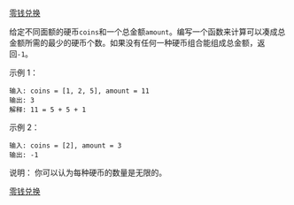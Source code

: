 [零钱兑换](https://leetcode-cn.com/problems/coin-change/)

给定不同面额的硬币`coins`和一个总金额`amount`。编写一个函数来计算可以凑成总金额所需的最少的硬币个数。如果没有任何一种硬币组合能组成总金额，返回`-1`。

示例 1：

```
输入: coins = [1, 2, 5], amount = 11
输出: 3 
解释: 11 = 5 + 5 + 1
```

示例 2：

```
输入: coins = [2], amount = 3
输出: -1
```

说明：
你可以认为每种硬币的数量是无限的。

[零钱兑换](https://leetcode-cn.com/problems/coin-change/solution/ling-qian-dui-huan-by-617076674/)